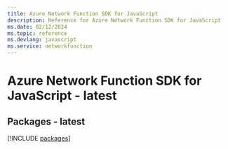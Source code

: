```yaml
---
title: Azure Network Function SDK for JavaScript
description: Reference for Azure Network Function SDK for JavaScript
ms.date: 02/12/2024
ms.topic: reference
ms.devlang: javascript
ms.service: networkfunction
---
```

# Azure Network Function SDK for JavaScript - latest
## Packages - latest
[!INCLUDE [packages](network-function-index.md)]